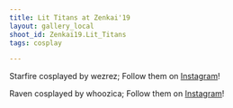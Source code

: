 ```yaml
---
title: Lit Titans at Zenkai'19
layout: gallery_local
shoot_id: Zenkai19.Lit_Titans
tags: cosplay

---
```


Starfire cosplayed by wezrez; Follow them on [Instagram](https://www.instagram.com/wezrez)!

Raven cosplayed by whoozica; Follow them on [Instagram](https://www.instagram.com/whoozica)!